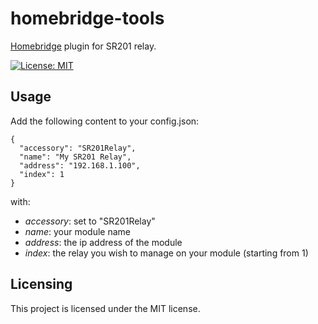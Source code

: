 # homebridge-tools
[Homebridge](https://homebridge.io) plugin for SR201 relay.

[![License: MIT](https://img.shields.io/badge/License-MIT-yellow.svg)](https://opensource.org/licenses/MIT)

## Usage
Add the following content to your config.json:
````
{
  "accessory": "SR201Relay",
  "name": "My SR201 Relay",
  "address": "192.168.1.100",
  "index": 1
}
````
with:
* *accessory*: set to "SR201Relay"
* *name*: your module name
* *address*: the ip address of the module
* *index*: the relay you wish to manage on your module (starting from 1)


## Licensing
This project is licensed under the MIT license.
